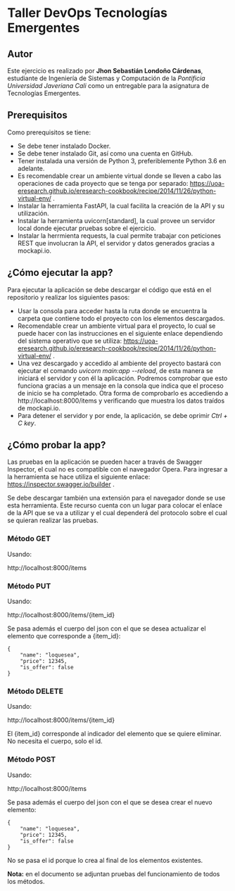 # Taller DevOps Tecnologías Emergentes

## Autor

Este ejercicio es realizado por **Jhon Sebastián Londoño Cárdenas**, estudiante de Ingeniería de Sistemas y Computación de la *Pontificia Universidad Javeriana Cali* como un entregable para la asignatura de Tecnologías Emergentes.

## Prerequisitos

Como prerequisitos se tiene:

- Se debe tener instalado Docker.
- Se debe tener instalado Git, así como una cuenta en GitHub.
- Tener instalada una versión de Python 3, preferiblemente Python 3.6 en adelante.
- Es recomendable crear un ambiente virtual donde se lleven a cabo las operaciones de cada proyecto que se tenga por separado: https://uoa-eresearch.github.io/eresearch-cookbook/recipe/2014/11/26/python-virtual-env/ .
- Instalar la herramienta FastAPI, la cual facilita la creación de la API y su utilización.
- Instalar la herramienta uvicorn[standard], la cual provee un servidor local donde ejecutar pruebas sobre el ejercicio.
- Instalar la herrmienta requests, la cual permite trabajar con peticiones REST que involucran la API, el servidor y datos generados gracias a mockapi.io.


## ¿Cómo ejecutar la app?


Para ejecutar la aplicación se debe descargar el código que está en el repositorio y realizar los siguientes pasos:

- Usar la consola para acceder hasta la ruta donde se encuentra la carpeta que contiene todo el proyecto con los elementos descargados.
- Recomendable crear un ambiente virtual para el proyecto, lo cual se puede hacer con las instrucciones en el siguiente enlace dependiendo del sistema operativo que se utiliza: https://uoa-eresearch.github.io/eresearch-cookbook/recipe/2014/11/26/python-virtual-env/ .
- Una vez descargado y accedido al ambiente del proyecto bastará con ejecutar el comando *uvicorn main:app --reload*, de esta manera se iniciará el servidor y con él la aplicación. Podremos comprobar que esto funciona gracias a un mensaje en la consola que indica que el proceso de inicio se ha completado. Otra forma de comprobarlo es accediendo a http://localhost:8000/items y verificando que muestra los datos traídos de mockapi.io.
- Para detener el servidor y por ende, la aplicación, se debe oprimir *Ctrl + C key*.


## ¿Cómo probar la app?

Las pruebas en la aplicación se pueden hacer a través de Swagger Inspector, el cual no es compatible con el navegador Opera. Para ingresar a la herramienta se hace utiliza el siguiente enlace: https://inspector.swagger.io/builder .

Se debe descargar también una extensión para el navegador donde se use esta herramienta. Este recurso cuenta con un lugar para colocar el enlace de la API que se va a utilizar y el cual dependerá del protocolo sobre el cual se quieran realizar las pruebas.

### Método GET
Usando:

http://localhost:8000/items

### Método PUT
Usando:

http://localhost:8000/items/{item_id}

Se pasa además el cuerpo del json con el que se desea actualizar el elemento que corresponde a {item_id}:

```
{
    "name": "loquesea",
    "price": 12345,
    "is_offer": false
}
```


### Método DELETE
Usando:

http://localhost:8000/items/{item_id}

El {item_id} corresponde al indicador del elemento que se quiere eliminar. No necesita el cuerpo, solo el id.

### Método POST
Usando:

http://localhost:8000/items

Se pasa además el cuerpo del json con el que se desea crear el nuevo elemento:

```
{
    "name": "loquesea",
    "price": 12345,
    "is_offer": false
}
```
No se pasa el id porque lo crea al final de los elementos existentes.

**Nota:** en el documento se adjuntan pruebas del funcionamiento de todos los métodos.